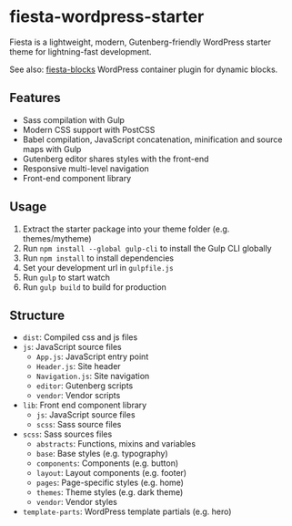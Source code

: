 # fiesta-wordpress-starter

Fiesta is a lightweight, modern, Gutenberg-friendly WordPress starter theme for lightning-fast development.

See also: [fiesta-blocks](https://github.com/jsaarine/fiesta-blocks) WordPress container plugin for dynamic blocks.

## Features

* Sass compilation with Gulp
* Modern CSS support with PostCSS
* Babel compilation, JavaScript concatenation, minification and source maps with Gulp
* Gutenberg editor shares styles with the front-end
* Responsive multi-level navigation 
* Front-end component library

## Usage

1. Extract the starter package into your theme folder (e.g. themes/mytheme)
2. Run `npm install --global gulp-cli` to install the Gulp CLI globally
3. Run `npm install` to install dependencies
4. Set your development url in `gulpfile.js`
5. Run `gulp` to start watch
6. Run `gulp build` to build for production

## Structure

* `dist`: Compiled css and js files
* `js`: JavaScript source files
  * `App.js`: JavaScript entry point
  * `Header.js`: Site header
  * `Navigation.js`: Site navigation
  * `editor`: Gutenberg scripts
  * `vendor`: Vendor scripts
* `lib`: Front end component library
  * `js`: JavaScript source files
  * `scss`: Sass source files
* `scss`: Sass sources files
  * `abstracts`: Functions, mixins and variables
  * `base`: Base styles (e.g. typography)
  * `components`: Components (e.g. button)
  * `layout`: Layout components (e.g. footer)
  * `pages`: Page-specific styles (e.g. home)
  * `themes`: Theme styles (e.g. dark theme)
  * `vendor`: Vendor styles
* `template-parts`: WordPress template partials (e.g. hero)

